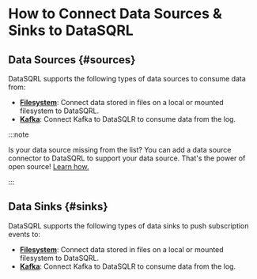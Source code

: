 # How to Connect Data Sources & Sinks to DataSQRL

## Data Sources {#sources}

DataSQRL supports the following types of data sources to consume data from:

* **[Filesystem](files)**: Connect data stored in files on a local or mounted filesystem to DataSQRL.
* **[Kafka](kafka)**: Connect Kafka to DataSQLR to consume data from the log.

:::note

Is your data source missing from the list? You can add a data source connector
to DataSQRL to support your data source. That's the power of open source! 
[Learn how.](/docs/dev/architecture/data-source)

:::


## Data Sinks {#sinks}

DataSQRL supports the following types of data sinks to push subscription
events to:

* **[Filesystem](files)**: Connect data stored in files on a local or mounted filesystem to DataSQRL.
* **[Kafka](kafka)**: Connect Kafka to DataSQLR to consume data from the log.